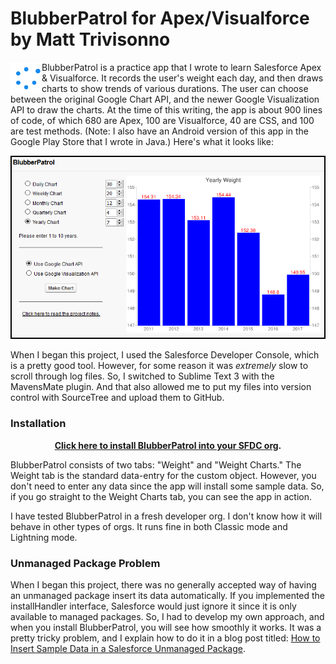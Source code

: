 # BlubberPatrol for Apex/Visualforce by Matt Trivisonno
<p>
<img height="50" width="50" align="left" src="https://github.com/MattTriv/blubberpatrol-apex/blob/master/src/staticresources/BPWaitGIF.resource">
BlubberPatrol is a practice app that I wrote to learn Salesforce Apex &amp; Visualforce. It records the user's weight each day, and then draws charts to show trends of various durations. The user can choose between the original Google Chart API, and the newer Google Visualization API to draw the charts. At the time of this writing, the app is about 900 lines of code, of which 680 are Apex, 100 are Visualforce, 40 are CSS, and 100 are test methods. (Note: I also have an Android version of this app in the Google Play Store that I wrote in Java.) Here's what it looks like:
</p>

<p align="center">
<img src="https://github.com/MattTriv/blubberpatrol-apex/blob/master/src/staticresources/Screenshot.png">
</p>

<p>
When I began this project, I used the Salesforce Developer Console, which is a pretty good tool. However, for some reason it was <i>extremely</i> slow to scroll through log files. So, I switched to Sublime Text 3 with the MavensMate plugin. And that also allowed me to put my files into version control with SourceTree and upload them to GitHub.
</p>

<h3>Installation</h3>
<p align="center"><b><a href="https://login.salesforce.com/packaging/installPackage.apexp?p0=04t41000002Vcrt">Click here to install BlubberPatrol into your SFDC org</a>.</b></p>

BlubberPatrol consists of two tabs: "Weight" and "Weight Charts." The Weight tab is the standard data-entry for the custom object. However, you don't need to enter any data since the app will install some sample data. So, if you go straight to the Weight Charts tab, you can see the app in action.

I have tested BlubberPatrol in a fresh developer org. I don't know how it will behave in other types of orgs. It runs fine in both Classic mode and Lightning mode. 

<h3>Unmanaged Package Problem</h3>
When I began this project, there was no generally accepted way of having an unmanaged package insert its data automatically. If you implemented the installHandler interface, Salesforce would just ignore it since it is only available to managed packages. So, I had to develop my own approach, and when you install BlubberPatrol, you will see how smoothly it works. It was a pretty tricky problem, and I explain how to do it in a blog post titled: <a href="http://www.trivisonno.com/programming/sfdc-unmanaged-package" target="_blank">How to Insert Sample Data in a Salesforce Unmanaged Package</a>.
